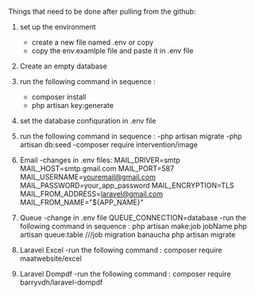 Things that need to be done after pulling from the github:
1. set up the environment
    - create a new file named .env or copy
    - copy the env.examlple file and paste it in .env file

2. Create an empty database

3. run the following command in sequence :
    - composer install
    - php artisan key:generate
    
4. set the database confiquration in .env file

5. run the following command in sequence :
    -php artisan migrate
    -php artisan db:seed
    -composer require intervention/image

6. Email
    -changes in .env files:
        MAIL_DRIVER=smtp
        MAIL_HOST=smtp.gmail.com
        MAIL_PORT=587
        MAIL_USERNAME=youremail@gmail.com
        MAIL_PASSWORD=your_app_password
        MAIL_ENCRYPTION=TLS
        MAIL_FROM_ADDRESS=laravel@gmail.com
        MAIL_FROM_NAME="${APP_NAME}"

7. Queue 
    -change in .env file
        QUEUE_CONNECTION=database
    -run the following command in sequence :
        php artisan make:job jobName
        php artisan queue:table ///job migration banaucha
        php artisan migrate

8. Laravel Excel
    -run the following command :
        composer require maatwebsite/excel

9. Laravel Dompdf
    -run the following command :
        composer require barryvdh/laravel-dompdf

